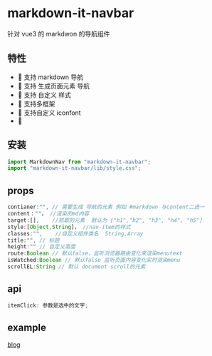 # markdown-it-navbar

针对 vue3 的 markdwon 的导航组件

## 特性

- 🚀 支持 markdown 导航
- 🚀 支持 生成页面元素 导航
- 🚀 支持 自定义 样式
- 💪 支持多框架
- 💪 支持自定义 iconfont
- 💪

## 安装

```js
import MarkdownNav from "markdown-it-navbar";
import "markdown-it-navbar/lib/style.css";
```

## props

```js
contianer:"", // 需要生成 导航的元素 例如 #markdown 与content二选一
content：""， //渲染的md内容
target:[],    //抓取的元素  默认为 ["h1","h2", "h3", "h4", "h5"]
style:[Object,String]， //nav-item的样式
classes:"",    //自定义组件类名  String,Array
title:"", // 标题
height:"" // 自定义高度
route:Boolean // 默认false，监听浏览器路由变化来渲染menutext
isWatched:Boolean // 默认false 监听页面内容变化实时渲染menu
scrollEL:String // 默认 document scroll的元素 
```

## api

```js
itemClick: 参数是选中的文字;
```

## example

[blog](https://liboqiao.top/article?titleEn=browser-rendering-principles)

